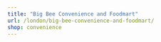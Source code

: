 ```yaml
---
title: "Big Bee Convenience and Foodmart"
url: /london/big-bee-convenience-and-foodmart/
shop: convenience
---
```

